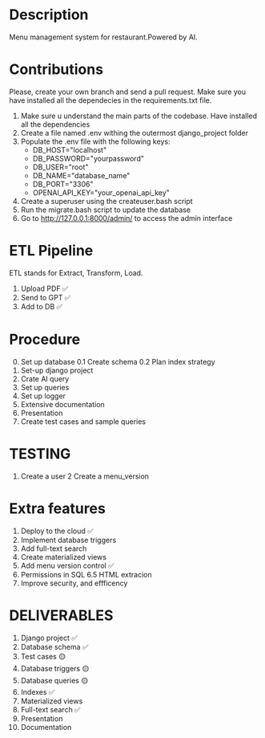 # Description

Menu management system for restaurant.Powered by AI.

# Contributions

Please, create your own branch and send a pull request. Make sure you have installed all the dependecies in the requirements.txt file.

1. Make sure u understand the main parts of the codebase. Have installed all the dependencies
2. Create a file named .env withing the outermost django_project folder 
3. Populate the .env file with the following keys:
      - DB_HOST="localhost"
      - DB_PASSWORD="yourpassword"
      - DB_USER="root"
      - DB_NAME="database_name"
      - DB_PORT="3306"
      - OPENAI_API_KEY="your_openai_api_key"
4. Create a superuser using the createuser.bash script
5. Run the migrate.bash script to update the database
7. Go to http://127.0.0.1:8000/admin/ to access the admin interface


# ETL Pipeline
ETL stands for Extract, Transform, Load.

1. Upload PDF  ✅
2. Send to GPT ✅
3. Add to DB ✅


# Procedure 
0. Set up database
      0.1 Create schema
      0.2 Plan index strategy
1. Set-up django project
2. Crate AI query 
3. Set up queries 
4. Set up logger
5. Extensive documentation
6. Presentation
7. Create test cases and sample queries  

# TESTING
1. Create a user 
2 Create a menu_version


# Extra features
1. Deploy to the cloud ✅
2. Implement database triggers
3. Add full-text search
4. Create materialized views
5. Add menu version control ✅
6. Permissions in SQL 
6.5 HTML extracion 
8. Improve security, and effficency 

# DELIVERABLES
1. Django project ✅
2. Database schema ✅
3. Test cases 🟡
4. Database triggers 🟡
5. Database queries 🟡
6. Indexes ✅
7. Materialized views 
8. Full-text search ✅
9. Presentation 
10. Documentation
